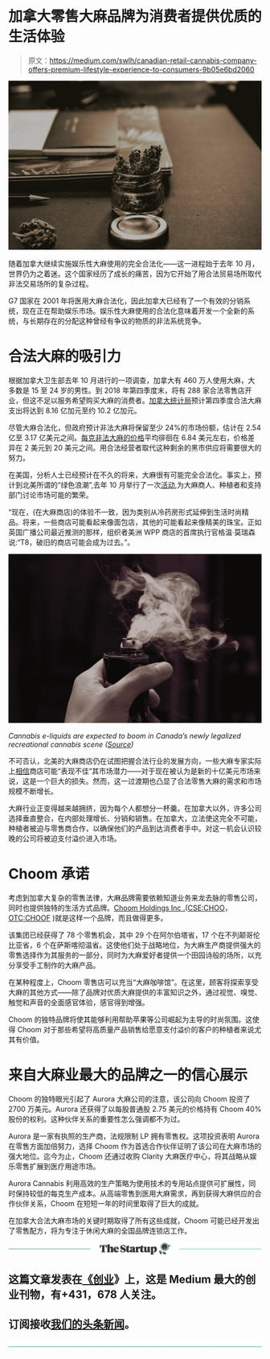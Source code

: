 # 加拿大零售大麻品牌为消费者提供优质的生活体验

> 原文：<https://medium.com/swlh/canadian-retail-cannabis-company-offers-premium-lifestyle-experience-to-consumers-9b05e6bd2060>

![](img/e2e138e30988cfdce9c6a3e8107950f4.png)

随着加拿大继续实施娱乐性大麻使用的完全合法化——这一进程始于去年 10 月，世界仍为之着迷。这个国家经历了成长的痛苦，因为它开始了用合法贸易场所取代非法交易场所的复杂过程。

G7 国家在 2001 年将医用大麻合法化，因此加拿大已经有了一个有效的分销系统，现在正在帮助娱乐市场。娱乐性大麻使用的合法化意味着开发一个全新的系统，与长期存在的分配这种曾经有争议的物质的非法系统竞争。

# **合法大麻的吸引力**

根据加拿大卫生部去年 10 月进行的一项调查，加拿大有 460 万人使用大麻，大多数是 15 至 24 岁的男性。到 2018 年第四季度末，将有 288 家合法零售店开业，但这不足以服务希望购买大麻的消费者。[加拿大统计局](https://globalnews.ca/news/4475560/legal-pot-sales-1-billion-statcan/)预计第四季度合法大麻支出将达到 8.16 亿加元至约 10.2 亿加元。

尽管大麻合法化，但政府预计非法大麻将保留至少 24%的市场份额，估计在 2.54 亿至 3.17 亿美元之间。[每克非法大麻的价格](https://globalnews.ca/news/4073296/marijuana-legalization-price-of-pot-canada/)平均徘徊在 6.84 美元左右，价格差异在 2 美元到 20 美元之间。用合法经营者取代这种剩余的黑市供应将需要很大的努力。

在美国，分析人士已经预计在不久的将来，大麻很有可能完全合法化。事实上，预计到北美所谓的“绿色浪潮”,去年 10 月举行了一次[活动](https://www.forbes.com/sites/jonbird1/2018/10/21/a-new-crop-of-marijuana-merchants-forms-the-future-of-cannabis-retail/#ed57af25b386),为大麻商人、种植者和支持部门讨论市场可能的繁荣。

“现在，(在大麻商店)的体验不一致，因为类别从冷药房形式延伸到生活时尚精品。将来，一些商店可能看起来像面包店，其他的可能看起来像精美的珠宝。正如英国广播公司最近推测的那样，组织者美洲 WPP 商店的首席执行官格温·莫瑞森说:“T8，破旧的商店可能会成为过去。”。

![](img/de022ed10f37716663f38d3485a2d5d3.png)

*Cannabis e-liquids are expected to boom in Canada’s newly legalized recreational cannabis scene (*[*Source*](https://www.maxpixel.net/Slow-Motion-White-Vape-Alone-Smoke-Art-2636848)*)*

不可否认，北美的大麻商店仍在试图把握合法行业的发展方向，一些大麻专家实际上[相信](https://www.cnbc.com/2018/10/18/green-growth-brands-ceo-most-us-cannabis-stores-are-underperforming.html)商店可能“表现不佳”其市场潜力——对于现在被认为是新的十亿美元市场来说，这是一个巨大的损失。然而，这一过渡期也凸显了合法零售大麻的需求和市场规模不断增长。

大麻行业正变得越来越拥挤，因为每个人都想分一杯羹。在加拿大以外，许多公司选择垂直整合，在内部处理增长、分销和销售。在加拿大，立法使这完全不可能，种植者被迫与零售商合作，以确保他们的产品到达消费者手中。对这一机会认识较晚的公司将被迫支付溢价进入市场。

# Choom 承诺

考虑到加拿大复杂的零售法律，大麻品牌需要依赖知道业务来龙去脉的零售公司，同时也提供独特的生活方式品牌。[Choom Holdings Inc .](https://choom.ca/)([CSE:CHOO](https://finance.yahoo.com/quote/CHOO.CN?p=CHOO.CN&.tsrc=fin-srch)， [OTC:CHOOF](https://finance.yahoo.com/quote/CHOOF?p=CHOOF) )就是这样一个品牌，而且做得更多。

该集团已经获得了 78 个零售机会，其中 29 个在阿尔伯塔省，17 个在不列颠哥伦比亚省，6 个在萨斯喀彻温省。这使他们处于战略地位，为大麻生产商提供强大的零售选择作为其服务的一部分，同时为大麻爱好者提供一个田园诗般的场所，以充分享受手工制作的大麻产品。

在某种程度上，Choom 零售店可以充当“大麻咖啡馆”。在这里，顾客将探索享受大麻的其他方式——除了品牌对优质大麻提供的丰富知识之外，通过视觉、嗅觉、触觉和声音的全面感官体验，感官得到增强。

Choom 的独特品牌将使其能够利用帮助苹果等公司崛起为主导的时尚氛围。这使得 Choom 对于那些希望将高质量产品销售给愿意支付溢价的客户的种植者来说尤其有价值。

# 来自大麻业最大的品牌之一的信心展示

Choom 的独特眼光引起了 Aurora 大麻公司的注意，该公司向 Choom 投资了 2700 万美元。Aurora 还获得了以每股普通股 2.75 美元的价格持有 Choom 40%股份的权利。这种伙伴关系的重要性怎么强调都不为过。

Aurora 是一家有执照的生产商，法规限制 LP 拥有零售权。这项投资表明 Aurora 在零售方面加倍努力，选择 Choom 作为首选合作伙伴证明了该公司在大麻市场的强大地位。迄今为止，Choom 还通过收购 Clarity 大麻医疗中心，将其战略从娱乐零售扩展到医疗用途市场。

Aurora Cannabis 利用高效的生产策略为使用技术的专用站点提供可扩展性，同时保持较低的每克生产成本。从高端零售到医用大麻需求，再到获得大麻供应的合作伙伴关系，Choom 在短短一年的时间里取得了巨大的成就。

在加拿大合法大麻市场的关键时期取得了所有这些成就，Choom 可能已经开发出了零售配方，将为专注于休闲大麻的全国品牌连锁店工作。

[![](img/308a8d84fb9b2fab43d66c117fcc4bb4.png)](https://medium.com/swlh)

## 这篇文章发表在[《创业](https://medium.com/swlh)》上，这是 Medium 最大的创业刊物，有+431，678 人关注。

## 订阅接收[我们的头条新闻](https://growthsupply.com/the-startup-newsletter/)。

[![](img/b0164736ea17a63403e660de5dedf91a.png)](https://medium.com/swlh)